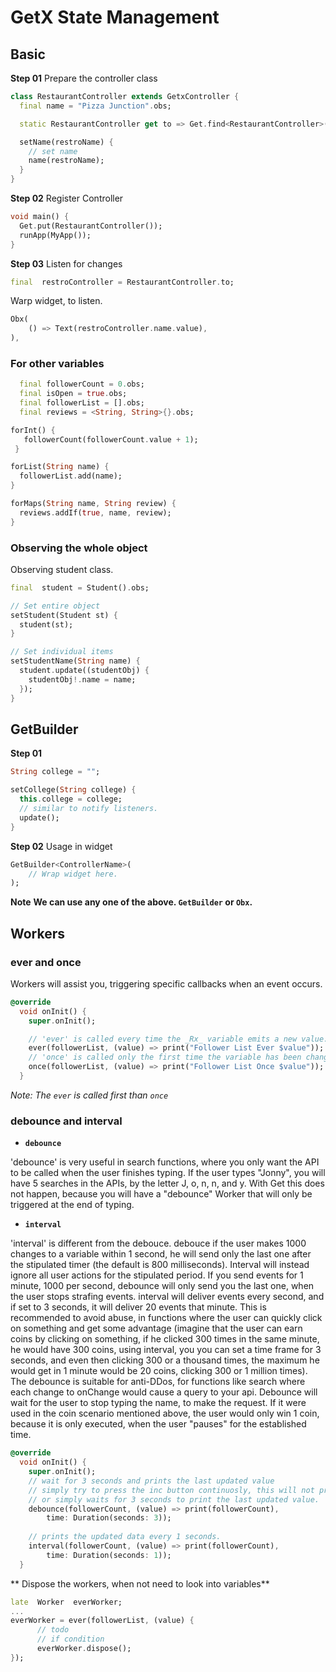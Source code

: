 # GetX State Management

## Basic
**Step 01**
Prepare the controller class
```dart
class RestaurantController extends GetxController {
  final name = "Pizza Junction".obs;

  static RestaurantController get to => Get.find<RestaurantController>();

  setName(restroName) {
    // set name
    name(restroName);
  }
}
```
**Step 02**
Register Controller
```dart
void main() {
  Get.put(RestaurantController());
  runApp(MyApp());
}
```
**Step 03**
Listen for changes
```dart
final  restroController = RestaurantController.to;
```
Warp widget, to listen.
```dart
Obx(
	() => Text(restroController.name.value),
),
```

### For other variables
```dart
  final followerCount = 0.obs;
  final isOpen = true.obs;
  final followerList = [].obs;
  final reviews = <String, String>{}.obs;
 ```
 ```dart
 forInt() {
    followerCount(followerCount.value + 1);
  }
  ```
  ```dart
  forList(String name) {
    followerList.add(name);
  }
  ```
  ```dart
  forMaps(String name, String review) {
    reviews.addIf(true, name, review);
  }
  ```
  
  ### Observing the whole object
  Observing student class.
  ```dart
  final  student = Student().obs;
  
// Set entire object
  setStudent(Student st) {
    student(st);
  }

  // Set individual items
  setStudentName(String name) {
    student.update((studentObj) {
      studentObj!.name = name;
    });
  }
  ```
  
  ## GetBuilder
  **Step 01**
  ```dart
  String college = "";

  setCollege(String college) {
    this.college = college;
    // similar to notify listeners.
    update();
  }
  ```
**Step 02**
  Usage in widget	
```dart
GetBuilder<ControllerName>(
	// Wrap widget here.
);
```

**Note**
**We can use any one of the above. `GetBuilder` or `Obx`.**

## Workers
### ever and once
Workers will assist you, triggering specific callbacks when an event occurs.
```dart
@override
  void onInit() {
    super.onInit();

    // 'ever' is called every time the _Rx_ variable emits a new value.
    ever(followerList, (value) => print("Follower List Ever $value"));
    // 'once' is called only the first time the variable has been changed.
    once(followerList, (value) => print("Follower List Once $value"));
  }
```
*Note: The `ever` is called first than `once`*

### debounce and interval
-   **`debounce`**

'debounce' is very useful in search functions, where you only want the API to be called when the user finishes typing. If the user types "Jonny", you will have 5 searches in the APIs, by the letter J, o, n, n, and y. With Get this does not happen, because you will have a "debounce" Worker that will only be triggered at the end of typing.

-   **`interval`**

'interval' is different from the debouce. debouce if the user makes 1000 changes to a variable within 1 second, he will send only the last one after the stipulated timer (the default is 800 milliseconds). Interval will instead ignore all user actions for the stipulated period. If you send events for 1 minute, 1000 per second, debounce will only send you the last one, when the user stops strafing events. interval will deliver events every second, and if set to 3 seconds, it will deliver 20 events that minute. This is recommended to avoid abuse, in functions where the user can quickly click on something and get some advantage (imagine that the user can earn coins by clicking on something, if he clicked 300 times in the same minute, he would have 300 coins, using interval, you you can set a time frame for 3 seconds, and even then clicking 300 or a thousand times, the maximum he would get in 1 minute would be 20 coins, clicking 300 or 1 million times). The debounce is suitable for anti-DDos, for functions like search where each change to onChange would cause a query to your api. Debounce will wait for the user to stop typing the name, to make the request. If it were used in the coin scenario mentioned above, the user would only win 1 coin, because it is only executed, when the user "pauses" for the established time.

```dart
@override
  void onInit() {
    super.onInit();
    // wait for 3 seconds and prints the last updated value
    // simply try to press the inc button continuosly, this will not print any thing, 
    // or simply waits for 3 seconds to print the last updated value.
    debounce(followerCount, (value) => print(followerCount),
        time: Duration(seconds: 3));
	
	// prints the updated data every 1 seconds.
    interval(followerCount, (value) => print(followerCount),
        time: Duration(seconds: 1));
  }
 ```
 
 ** Dispose the workers, when not need to look into variables**
```dart
late  Worker  everWorker;
...
everWorker = ever(followerList, (value) {
      // todo
      // if condition
      everWorker.dispose();
}); 
```
